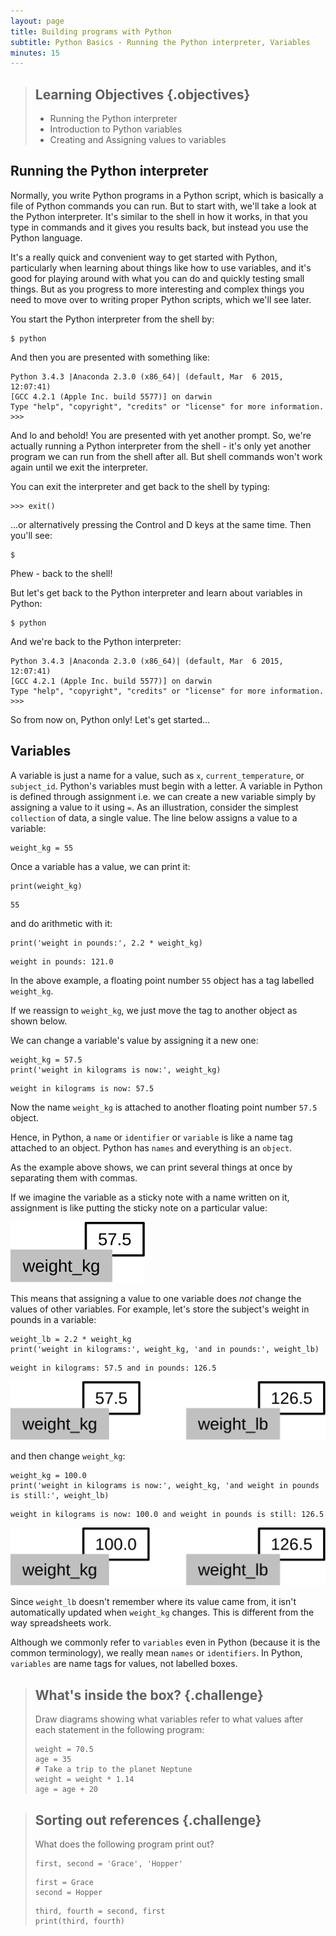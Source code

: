 ```yaml
---
layout: page
title: Building programs with Python
subtitle: Python Basics - Running the Python interpreter, Variables
minutes: 15
---
```

> ## Learning Objectives {.objectives}
>
> *   Running the Python interpreter
> *   Introduction to Python variables
> *   Creating and Assigning values to variables

## Running the Python interpreter

Normally, you write Python programs in a Python script, which is basically a file of Python commands you can run.
But to start with, we'll take a look at the Python interpreter.
It's similar to the shell in how it works, in that you type in commands and it
gives you results back, but instead you use the Python language.

It's a really quick and convenient way to get started with Python, particularly when learning about things like how to use variables, and it's good for playing around with what you can do and quickly testing small things.
But as you progress to more interesting and complex things you need to move over to writing proper Python scripts, which we'll see later.

You start the Python interpreter from the shell by:

~~~ {.bash}
$ python
~~~

And then you are presented with something like:

~~~ {.output}
Python 3.4.3 |Anaconda 2.3.0 (x86_64)| (default, Mar  6 2015, 12:07:41) 
[GCC 4.2.1 (Apple Inc. build 5577)] on darwin
Type "help", "copyright", "credits" or "license" for more information.
>>> 
~~~

And lo and behold! You are presented with yet another prompt.
So, we're actually running a Python interpreter from the shell - it's only yet another program we can run from the shell after all.
But shell commands won't work again until we exit the interpreter.

You can exit the interpreter and get back to the shell by typing:

~~~ {.python}
>>> exit()
~~~

...or alternatively pressing the Control and D keys at the same time.
Then you'll see:

~~~ {.output}
$ 
~~~

Phew - back to the shell!

But let's get back to the Python interpreter and learn about variables in Python:

~~~ {.bash}
$ python
~~~

And we're back to the Python interpreter:

~~~ {.output}
Python 3.4.3 |Anaconda 2.3.0 (x86_64)| (default, Mar  6 2015, 12:07:41) 
[GCC 4.2.1 (Apple Inc. build 5577)] on darwin
Type "help", "copyright", "credits" or "license" for more information.
>>> 
~~~

So from now on, Python only! Let's get started...

## Variables

A variable is just a name for a value,
such as `x`, `current_temperature`, or `subject_id`.
Python's variables must begin with a letter.
A variable in Python is defined through assignment i.e. we can create a new variable simply by assigning a value to it using `=`.
As an illustration,
consider the simplest `collection` of data,
a single value.
The line below assigns a value to a variable:

~~~ {.python}
weight_kg = 55
~~~

Once a variable has a value, we can print it:

~~~ {.python}
print(weight_kg)
~~~
~~~ {.output}
55
~~~

and do arithmetic with it:

~~~ {.python}
print('weight in pounds:', 2.2 * weight_kg)
~~~
~~~ {.output}
weight in pounds: 121.0
~~~

In the above example, a floating point number `55` object has a tag labelled `weight_kg`.

If we reassign to `weight_kg`, we just move the tag to another object as shown below.
 
We can change a variable's value by assigning it a new one:

~~~ {.python}
weight_kg = 57.5
print('weight in kilograms is now:', weight_kg)
~~~
~~~ {.output}
weight in kilograms is now: 57.5
~~~

Now the name `weight_kg` is attached to another floating point number `57.5` object.

Hence, in Python, a `name` or `identifier` or `variable` is like a name tag attached to an object.
Python has `names` and everything is an `object`.

As the example above shows,
we can print several things at once by separating them with commas.

If we imagine the variable as a sticky note with a name written on it,
assignment is like putting the sticky note on a particular value:

![Variables as Sticky Notes](img/python-sticky-note-variables-01.svg)

This means that assigning a value to one variable does *not* change the values of other variables.
For example,
let's store the subject's weight in pounds in a variable:

~~~ {.python}
weight_lb = 2.2 * weight_kg
print('weight in kilograms:', weight_kg, 'and in pounds:', weight_lb)
~~~
~~~ {.output}
weight in kilograms: 57.5 and in pounds: 126.5
~~~

![Creating Another Variable](img/python-sticky-note-variables-02.svg)

and then change `weight_kg`:

~~~ {.python}
weight_kg = 100.0
print('weight in kilograms is now:', weight_kg, 'and weight in pounds is still:', weight_lb)
~~~
~~~ {.output}
weight in kilograms is now: 100.0 and weight in pounds is still: 126.5
~~~

![Updating a Variable](img/python-sticky-note-variables-03.svg)

Since `weight_lb` doesn't remember where its value came from,
it isn't automatically updated when `weight_kg` changes.
This is different from the way spreadsheets work.

Although we commonly refer to `variables` even in Python (because it is the common terminology), we really mean `names` or `identifiers`. In Python, `variables` are name tags for values, not labelled boxes.


> ## What's inside the box? {.challenge}
>
> Draw diagrams showing what variables refer to what values after each statement in the following program:
>
> ~~~ {.python}
> weight = 70.5
> age = 35
> # Take a trip to the planet Neptune
> weight = weight * 1.14
> age = age + 20
> ~~~

> ## Sorting out references {.challenge}
>
> What does the following program print out?
>
> ~~~ {.python}
> first, second = 'Grace', 'Hopper'
> ~~~
>
> ~~~{.output}
> first = Grace
> second = Hopper
> ~~~
>
> ~~~{.python}
> third, fourth = second, first
> print(third, fourth)
> ~~~


